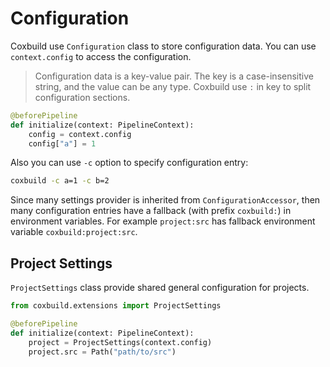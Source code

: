 # Configuration

Coxbuild use `Configuration` class to store configuration data. You can use `context.config` to access the configuration.

> Configuration data is a key-value pair. The key is a case-insensitive string, and the value can be any type. Coxbuild use `:` in key to split configuration sections.

```python
@beforePipeline
def initialize(context: PipelineContext):
    config = context.config
    config["a"] = 1
```

Also you can use `-c` option to specify configuration entry:

```sh
coxbuild -c a=1 -c b=2
```

Since many settings provider is inherited from `ConfigurationAccessor`, then many configuration entries have a fallback (with prefix `coxbuild:`) in environment variables. For example `project:src` has fallback environment variable `coxbuild:project:src`.

## Project Settings

`ProjectSettings` class provide shared general configuration for projects.

```python
from coxbuild.extensions import ProjectSettings

@beforePipeline
def initialize(context: PipelineContext):
    project = ProjectSettings(context.config)
    project.src = Path("path/to/src")
```

